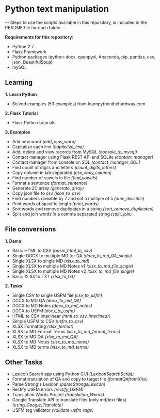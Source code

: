 # Python text manipulation

-- Steps to use the scripts available in this repository, is included in the README file for each folder --

__Requirements for this repository:__
- Python 2.7
- Flask Framework
- Python packages (python-docx, openpyxl, Anaconda, pip, pandas, csv, json, BeautifulSoup)
- mySQL

## Learning
__1. Learn Python__
- Solved examples (50 examples) from learnpythonthehardway.com

__2. Flask Tutorial__
- Flask Python tutorials

__3. Examples__
- Add new word _(add_new_word)_
- Capitalize each line _(capitalize_line)_
- Add, delete and view records from MySQL _(console_to_mysql)_
- Contact manager using Flask REST API and SQLite _(contact_manager)_
- Contact manager from console on SQL _(contact_manager_SQL)_
- Find count of digits and letters _(count_digits_letters)_
- Copy column in tab separated _(csv_copy_column)_
- Find number of vowels in file _(find_vowels)_
- Format a sentence _(format_sentence)_
- Generate 2D array _(generate_array)_
- Copy json file to csv _(json_to_csv)_
- Find numbers divisible by 7 and not a multiple of 5 _(num_divisible)_
- Print words of specific length _(print_words)_
- Sort words and remove duplicates in a string _(sort_remove_duplicates)_
- Split and join words in a comma separated string _(split_join)_


## File conversions
__1. Demo__
- Basic HTML to CSV _(basic_html_to_csv)_
- Single DOCX to multiple MD for QA _(docx_to_md_QA_single)_
- Single XLSX to single MD _(xlsx_to_md)_
- Single XLSX to multiple MD Notes v1 _(xlsx_to_md_file_single)_
- Single XLSX to multiple MD Notes v2 _(xlsx_to_md_file_single)_
- Basic XLSX to TXT _(xlsx_to_txt)_

__2. Tasks__
- Single CSV to single USFM file _(csv_to_usfm)_
- DOCX to MD QA _(docx_to_md_QA)_
- DOCX to MD Notes _(docx_to_md_notes)_
- DOCX to USFM _(docx_to_usfm)_
- HTML to CSV interlinear _(html_to_csv_interlinear)_
- Simple USFM to CSV _(usfm_to_csv)_
- XLSX Formatting _(xlsx_format)_
- XLSX to MD Format Terms _(xlsx_to_md_format_terms)_
- XLSX to MD QA _(xlsx_to_md_QA)_
- XLSX to MD Notes _(xlsx_to_md_notes)_
- XLSX to MD terms _(xlsx_to_md_terms)_

## Other Tasks
- Lexicon Search app using Python GUI _(LexiconSearchScript)_
- Format translation of QA and copy to target file _(formatQAfromXlsx)_
- Parse Strong's Lexicon _(parseStrongsLexicon)_
- Rectify USFM errors _(rectify_USFM)_
- Translation Words Project _(translation_Words)_
- Google Translate API to translate files (only md/text files) _(using_Google_Translate)_
- USFM tag validator _(validate_usfm_tags)_